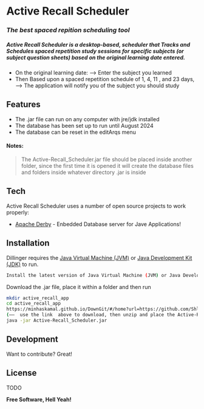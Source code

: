 # Active Recall Scheduler

### _The best spaced repition scheduling tool_

<!-- ([![Build Status](https://github.com/ShlomoStept/Active-Recall-Scheduler/blob/main/.github/workflows/gradle-publish.yml/badge.svg?)] ) -->

##### Active Recall Scheduler is a desktop-based, scheduler that Tracks and Schedules spaced repetition study sessions for specific subjects (or subject question sheets) based on the original learning date entered.

- On the original learning date:  ––>  Enter the subject you learned 
- Then Based upon a spaced repetition schedule of 1, 4, 11 , and 23 days,  ––>  The application will notify you of the subject you should study



## Features

-  The .jar file can run on any computer with jre/jdk installed 
-  The database has been set up to run until August 2024
-  The database can be reset in the editArqs menu 



#### Notes: 
> The Active-Recall_Scheduler.jar file should be placed inside another folder, 
>  since the first time it is opened it will create the database files and folders inside whatever directory .jar is inside



## Tech

Active Recall Scheduler uses a number of open source projects to work properly:

- [Apache Derby] - Enbedded Database server for Jave Applications!





## Installation

Dillinger requires the [Java Virtual Machine (JVM)](https://www.java.com/en/download/manual.jsp)  or [Java Development Kit (JDK)](https://www.oracle.com/java/technologies/javase-downloads.html) to run.
```sh
Install the latest version of Java Virtual Machine (JVM) or Java Development Kit (JDK)
```
Download the .jar file, place it within a folder and then run

```sh
mkdir active_recall_app
cd active_recall_app
https://minhaskamal.github.io/DownGit/#/home?url=https://github.com/ShlomoStept/Active-Recall-Scheduler/tree/main/Working%20Application/Active-Recall%20Scheduler 
(––  use the link  above to download, then unzip and place the Active-Recall_Scheduler.jar file in active_recall_app folder  ––)
java -jar Active-Recall_Scheduler.jar
```



## Development

Want to contribute? Great!

## License
TODO


**Free Software, Hell Yeah!**

[//]: # (These are reference links used in the body of this note and get stripped out when the markdown processor does its job. There is no need to format nicely because it shouldn't be seen. Thanks SO - http://stackoverflow.com/questions/4823468/store-comments-in-markdown-syntax)

   [dill]: <https://github.com/joemccann/dillinger>
   [Apache Derby]: <https://db.apache.org/derby/>


